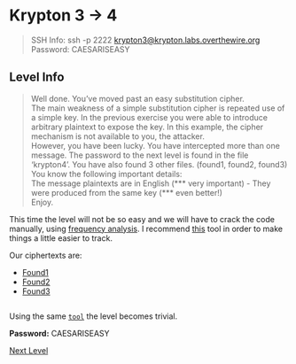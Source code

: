 
# Krypton 3 -> 4
> SSH Info: ssh -p 2222 krypton3@krypton.labs.overthewire.org   
> Password: CAESARISEASY


 ## Level Info
>Well done. You’ve moved past an easy substitution cipher.  
The main weakness of a simple substitution cipher is repeated use of a simple key. In the previous exercise you were able to introduce arbitrary plaintext to expose the key. In this example, the cipher mechanism is not available to you, the attacker.  
However, you have been lucky. You have intercepted more than one message. The password to the next level is found in the file ‘krypton4’. You have also found 3 other files. (found1, found2, found3)  
You know the following important details:  
The message plaintexts are in English (*** very important) - They were produced from the same key (*** even better!)  
Enjoy.  

This time the level will not be so easy and we will have to crack the code manually, using [frequency analysis](https://learncryptography.com/attack-vectors/frequency-analysis). I recommend [this](https://crypto.interactive-maths.com/frequency-analysis-breaking-the-code.html#encrypt) tool in order to make things a little easier to track.

Our ciphertexts are:
 * [Found1](https://github.com/ShumaherK/Krypton/blob/master/Krypton%203%20--%204/Found1)
 * [Found2](https://github.com/ShumaherK/Krypton/blob/master/Krypton%203%20--%204/Found2)
 * [Found3](https://github.com/ShumaherK/Krypton/blob/master/Krypton%203%20--%204/Found3)
```

```

Using the same [`tool`](https://www.dcode.fr/caesar-cipher) the level becomes trivial.







**Password:** CAESARISEASY


[Next Level](https://github.com/ShumaherK/Krypton/tree/master/Krypton%204%20--%205)
